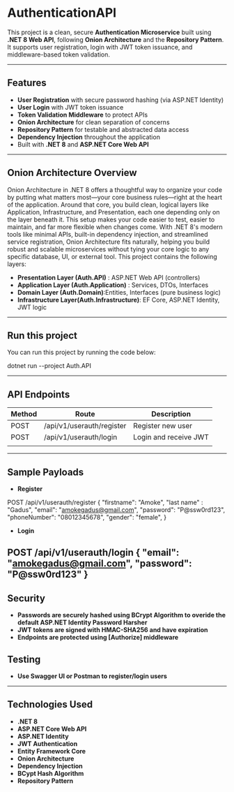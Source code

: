 # AuthenticationAPI

This project is a clean, secure **Authentication Microservice** built using **.NET 8 Web API**, following **Onion Architecture** and the **Repository Pattern**. It supports user registration, login with JWT token issuance, and middleware-based token validation.

---

## Features

- **User Registration** with secure password hashing (via ASP.NET Identity)
- **User Login** with JWT token issuance
- **Token Validation Middleware** to protect APIs
- **Onion Architecture** for clean separation of concerns
- **Repository Pattern** for testable and abstracted data access
- **Dependency Injection** throughout the application
- Built with **.NET 8** and **ASP.NET Core Web API**

---
## Onion Architecture Overview
Onion Architecture in .NET 8 offers a thoughtful way to organize your code by putting what matters most—your core business rules—right at the heart of the application. Around that core, you build clean, logical layers like Application, Infrastructure, and Presentation, each one depending only on the layer beneath it. This setup makes your code easier to test, easier to maintain, and far more flexible when changes come. With .NET 8's modern tools like minimal APIs, built-in dependency injection, and streamlined service registration, Onion Architecture fits naturally, helping you build robust and scalable microservices without tying your core logic to any specific database, UI, or external tool.
This project contains the following layers: 
- **Presentation Layer (Auth.API)** : ASP.NET Web API (controllers)
- **Application Layer (Auth.Application)** : Services, DTOs, Interfaces
- **Domain Layer (Auth.Domain)**:Entities, Interfaces (pure business logic)
- **Infrastructure Layer(Auth.Infrastructure)**: EF Core, ASP.NET Identity, JWT logic
---
## Run this project

You can run this project by running the code below:

dotnet run --project Auth.API

---
## API Endpoints

| Method | Route              | Description                    |
| ------ | ------------------ | ------------------------------ |
| POST   | /api/v1/userauth/register | Register new user              |
| POST   | /api/v1/userauth/login    | Login and receive JWT          |
| |
---
## Sample Payloads
- **Register**

POST /api/v1/userauth/register
{
  "firstname": "Amoke",
  "last name" : "Gadus",
  "email": "amokegadus@gmail.com",
  "password": "P@ssw0rd123",
  "phoneNumber": "08012345678",
  "gender": "female",
}

- **Login**

POST /api/v1/userauth/login
{
  "email": "amokegadus@gmail.com",
  "password": "P@ssw0rd123"
}
---
## Security
- **Passwords are securely hashed using BCrypt Algorithm to overide the default ASP.NET Identity Password Harsher**
- **JWT tokens are signed with HMAC-SHA256 and have expiration**
- **Endpoints are protected using [Authorize] middleware**

## Testing
- **Use Swagger UI or Postman to register/login users**

---
## Technologies Used
- **.NET 8**
- **ASP.NET Core Web API**
- **ASP.NET Identity**
- **JWT Authentication**
- **Entity Framework Core**
- **Onion Architecture**
- **Dependency Injection**
- **BCypt Hash Algorithm**
- **Repository Pattern**
